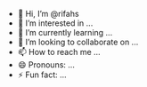 - 👋 Hi, I’m @rifahs
- 👀 I’m interested in ...
- 🌱 I’m currently learning ...
- 💞️ I’m looking to collaborate on ...
- 📫 How to reach me ...
- 😄 Pronouns: ...
- ⚡ Fun fact: ...

<!---
rifahs/rifahs is a ✨ special ✨ repository because its `README.md` (this file) appears on your GitHub profile.
You can click the Preview link to take a look at your changes.
--->
